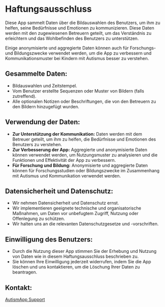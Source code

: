 # Haftungsausschluss

Diese App sammelt Daten über die Bildauswahlen des Benutzers, um ihm zu helfen, seine Bedürfnisse und Emotionen zu kommunizieren. Diese Daten werden mit den zugewiesenen Betreuern geteilt, um das Verständnis zu erleichtern und das Wohlbefinden des Benutzers zu unterstützen.

Einige anonymisierte und aggregierte Daten können auch für Forschungs- und Bildungszwecke verwendet werden, um die App zu verbessern und Kommunikationsmuster bei Kindern mit Autismus besser zu verstehen.

## Gesammelte Daten:

* Bildauswahlen und Zeitstempel.
* Vom Benutzer erstellte Sequenzen oder Muster von Bildern (falls zutreffend).
* Alle optionalen Notizen oder Beschriftungen, die von den Betreuern zu den Bildern hinzugefügt wurden.

## Verwendung der Daten:

* **Zur Unterstützung der Kommunikation:** Daten werden mit dem Betreuer geteilt, um ihm zu helfen, die Bedürfnisse und Emotionen des Benutzers zu verstehen.
* **Zur Verbesserung der App:** Aggregierte und anonymisierte Daten können verwendet werden, um Nutzungsmuster zu analysieren und die Funktionen und Effektivität der App zu verbessern.
* **Für Forschung und Bildung:** Anonymisierte und aggregierte Daten können für Forschungsstudien oder Bildungszwecke im Zusammenhang mit Autismus und Kommunikation verwendet werden.

## Datensicherheit und Datenschutz:

* Wir nehmen Datensicherheit und Datenschutz ernst.
* Wir implementieren geeignete technische und organisatorische Maßnahmen, um Daten vor unbefugtem Zugriff, Nutzung oder Offenlegung zu schützen.
* Wir halten uns an die relevanten Datenschutzgesetze und -vorschriften.

## Einwilligung des Benutzers:

* Durch die Nutzung dieser App stimmen Sie der Erhebung und Nutzung von Daten wie in diesem Haftungsausschluss beschrieben zu.
* Sie können Ihre Einwilligung jederzeit widerrufen, indem Sie die App löschen und uns kontaktieren, um die Löschung Ihrer Daten zu beantragen.

## Kontakt:

[AutismApp Support](mailto:support@autism-app.com)